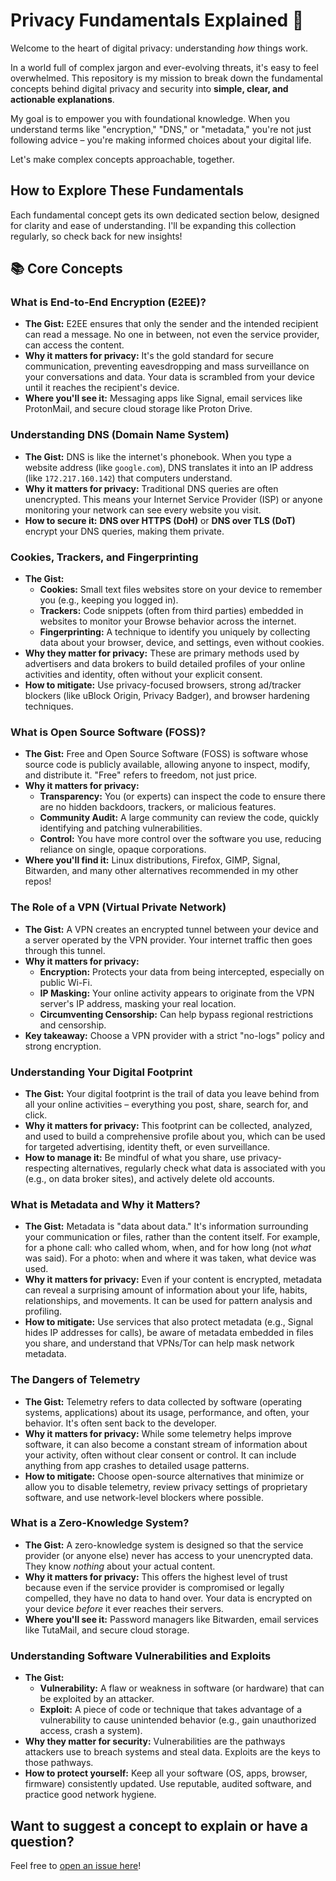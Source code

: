 # Privacy Fundamentals Explained 🧠

Welcome to the heart of digital privacy: understanding *how* things work.

In a world full of complex jargon and ever-evolving threats, it's easy to feel overwhelmed. This repository is my mission to break down the fundamental concepts behind digital privacy and security into **simple, clear, and actionable explanations**.

My goal is to empower you with foundational knowledge. When you understand terms like "encryption," "DNS," or "metadata," you're not just following advice – you're making informed choices about your digital life.

Let's make complex concepts approachable, together.

## How to Explore These Fundamentals

Each fundamental concept gets its own dedicated section below, designed for clarity and ease of understanding. I'll be expanding this collection regularly, so check back for new insights!

## 📚 Core Concepts

### What is End-to-End Encryption (E2EE)?
* **The Gist:** E2EE ensures that only the sender and the intended recipient can read a message. No one in between, not even the service provider, can access the content.
* **Why it matters for privacy:** It's the gold standard for secure communication, preventing eavesdropping and mass surveillance on your conversations and data. Your data is scrambled from your device until it reaches the recipient's device.
* **Where you'll see it:** Messaging apps like Signal, email services like ProtonMail, and secure cloud storage like Proton Drive.

### Understanding DNS (Domain Name System)
* **The Gist:** DNS is like the internet's phonebook. When you type a website address (like `google.com`), DNS translates it into an IP address (like `172.217.160.142`) that computers understand.
* **Why it matters for privacy:** Traditional DNS queries are often unencrypted. This means your Internet Service Provider (ISP) or anyone monitoring your network can see every website you visit.
* **How to secure it:** **DNS over HTTPS (DoH)** or **DNS over TLS (DoT)** encrypt your DNS queries, making them private.

### Cookies, Trackers, and Fingerprinting
* **The Gist:**
    * **Cookies:** Small text files websites store on your device to remember you (e.g., keeping you logged in).
    * **Trackers:** Code snippets (often from third parties) embedded in websites to monitor your Browse behavior across the internet.
    * **Fingerprinting:** A technique to identify you uniquely by collecting data about your browser, device, and settings, even without cookies.
* **Why they matter for privacy:** These are primary methods used by advertisers and data brokers to build detailed profiles of your online activities and identity, often without your explicit consent.
* **How to mitigate:** Use privacy-focused browsers, strong ad/tracker blockers (like uBlock Origin, Privacy Badger), and browser hardening techniques.

### What is Open Source Software (FOSS)?
* **The Gist:** Free and Open Source Software (FOSS) is software whose source code is publicly available, allowing anyone to inspect, modify, and distribute it. "Free" refers to freedom, not just price.
* **Why it matters for privacy:**
    * **Transparency:** You (or experts) can inspect the code to ensure there are no hidden backdoors, trackers, or malicious features.
    * **Community Audit:** A large community can review the code, quickly identifying and patching vulnerabilities.
    * **Control:** You have more control over the software you use, reducing reliance on single, opaque corporations.
* **Where you'll find it:** Linux distributions, Firefox, GIMP, Signal, Bitwarden, and many other alternatives recommended in my other repos!

### The Role of a VPN (Virtual Private Network)
* **The Gist:** A VPN creates an encrypted tunnel between your device and a server operated by the VPN provider. Your internet traffic then goes through this tunnel.
* **Why it matters for privacy:**
    * **Encryption:** Protects your data from being intercepted, especially on public Wi-Fi.
    * **IP Masking:** Your online activity appears to originate from the VPN server's IP address, masking your real location.
    * **Circumventing Censorship:** Can help bypass regional restrictions and censorship.
* **Key takeaway:** Choose a VPN provider with a strict "no-logs" policy and strong encryption.

### Understanding Your Digital Footprint
* **The Gist:** Your digital footprint is the trail of data you leave behind from all your online activities – everything you post, share, search for, and click.
* **Why it matters for privacy:** This footprint can be collected, analyzed, and used to build a comprehensive profile about you, which can be used for targeted advertising, identity theft, or even surveillance.
* **How to manage it:** Be mindful of what you share, use privacy-respecting alternatives, regularly check what data is associated with you (e.g., on data broker sites), and actively delete old accounts.

### What is Metadata and Why it Matters?
* **The Gist:** Metadata is "data about data." It's information surrounding your communication or files, rather than the content itself. For example, for a phone call: who called whom, when, and for how long (not *what* was said). For a photo: when and where it was taken, what device was used.
* **Why it matters for privacy:** Even if your content is encrypted, metadata can reveal a surprising amount of information about your life, habits, relationships, and movements. It can be used for pattern analysis and profiling.
* **How to mitigate:** Use services that also protect metadata (e.g., Signal hides IP addresses for calls), be aware of metadata embedded in files you share, and understand that VPNs/Tor can help mask network metadata.

### The Dangers of Telemetry
* **The Gist:** Telemetry refers to data collected by software (operating systems, applications) about its usage, performance, and often, your behavior. It's often sent back to the developer.
* **Why it matters for privacy:** While some telemetry helps improve software, it can also become a constant stream of information about your activity, often without clear consent or control. It can include anything from app crashes to detailed usage patterns.
* **How to mitigate:** Choose open-source alternatives that minimize or allow you to disable telemetry, review privacy settings of proprietary software, and use network-level blockers where possible.

### What is a Zero-Knowledge System?
* **The Gist:** A zero-knowledge system is designed so that the service provider (or anyone else) never has access to your unencrypted data. They know *nothing* about your actual content.
* **Why it matters for privacy:** This offers the highest level of trust because even if the service provider is compromised or legally compelled, they have no data to hand over. Your data is encrypted on your device *before* it ever reaches their servers.
* **Where you'll see it:** Password managers like Bitwarden, email services like TutaMail, and secure cloud storage.

### Understanding Software Vulnerabilities and Exploits
* **The Gist:**
    * **Vulnerability:** A flaw or weakness in software (or hardware) that can be exploited by an attacker.
    * **Exploit:** A piece of code or technique that takes advantage of a vulnerability to cause unintended behavior (e.g., gain unauthorized access, crash a system).
* **Why they matter for security:** Vulnerabilities are the pathways attackers use to breach systems and steal data. Exploits are the keys to those pathways.
* **How to protect yourself:** Keep all your software (OS, apps, browser, firmware) consistently updated. Use reputable, audited software, and practice good network hygiene.

## Want to suggest a concept to explain or have a question?

Feel free to [open an issue here](https://github.com/Ghostio-cmd/privacy-fundamentals-explained/issues)!
